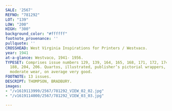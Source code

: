 ```yaml
---
SALE: '2567'
REFNO: "781292"
LOT: "139"
LOW: "200"
HIGH: "300"
background_color: "#ffffff"
footnote_provenance: ''
pullquote: ''
CROSSHEAD: West Virginia Inspirations for Printers / Westvaco.
year: 1941
at-a-glance: Westvaco, 1941- 1956.
TYPESET: Comprises issue numbers 129, 139, 164, 165, 168, 171, 172, 174, 177, 178,
  188, 204, 206. Quartos, illustrated, publisher’s pictorial wrappers, a few bumped,
  moderate wear, on average very good.
FOOTNOTE: 13 issues.
DESCRIPT: THOMPSON, BRADBURY.
images:
- "/v1619113999/2567/781292_VIEW_02_02.jpg"
- "/v1619114000/2567/781292_VIEW_03_03.jpg"

---
```

